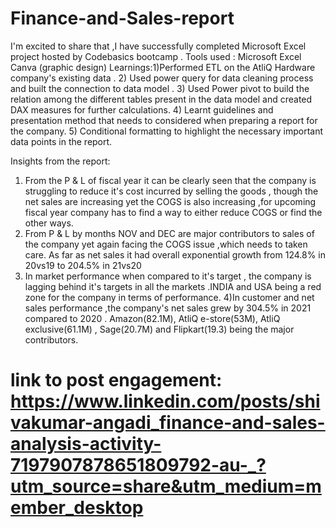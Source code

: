 # Finance-and-Sales-report
I'm excited to share that ,I have successfully completed Microsoft Excel project hosted by Codebasics bootcamp .
Tools used : Microsoft Excel 
 Canva (graphic design)
Learnings:1)Performed ETL on the AtliQ Hardware company's existing data .
 2) Used power query for data cleaning process and built the connection to data model .
3) Used Power pivot to build the relation among the different tables present in the data model and created DAX measures for further calculations.
4) Learnt guidelines and presentation method that needs to considered when preparing a report for the company.
5) Conditional formatting to highlight the necessary important data points in the report.

Insights from the report: 
1) From the P & L of fiscal year it can be clearly seen that the company is struggling to reduce it's cost incurred by selling the goods , though the net sales are increasing yet the COGS is also increasing ,for upcoming fiscal year company has to find a way to either reduce COGS or find the other ways.
2) From P & L by months NOV and DEC are major contributors to sales of the company yet again facing the COGS issue ,which needs to taken care.
As far as net sales it had overall exponential growth from 124.8% in 20vs19 to 204.5% in 21vs20
3) In market performance when compared to it's target , the company is lagging behind it's targets in all the markets .INDIA and USA being a red zone for the company in terms of performance.
4)In customer and net sales performance ,the company's net sales grew by 304.5% in 2021 compared to 2020 . Amazon(82.1M), AtliQ e-store(53M), AtliQ exclusive(61.1M) , Sage(20.7M) and Flipkart(19.3) being the major contributors.
# link to post engagement:  https://www.linkedin.com/posts/shivakumar-angadi_finance-and-sales-analysis-activity-7197907878651809792-au-_?utm_source=share&utm_medium=member_desktop
